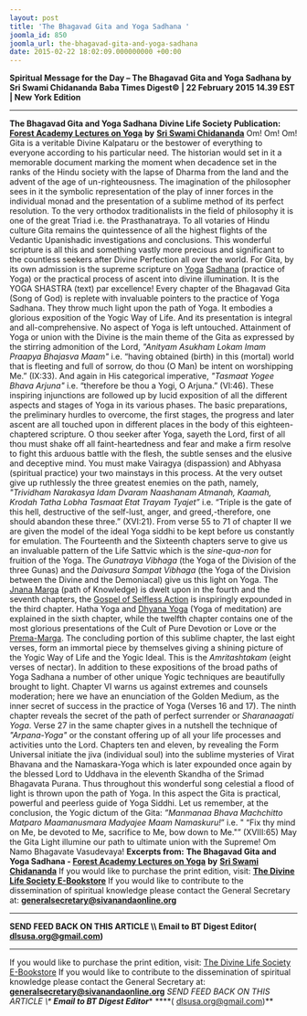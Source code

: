 ```yaml
---
layout: post
title: 'The Bhagavad Gita and Yoga Sadhana '
joomla_id: 850
joomla_url: the-bhagavad-gita-and-yoga-sadhana
date: 2015-02-22 18:02:09.000000000 +00:00
---
```

**Spiritual Message for the Day – The Bhagavad Gita and Yoga Sadhana by Sri Swami Chidananda**
**Baba Times Digest© | 22 February 2015 14.39 EST | New York Edition**
* * *  
**The Bhagavad Gita and Yoga Sadhana**
**Divine Life Society Publication:** [**Forest Academy Lectures on Yoga**](http://www.dlshq.org/discourse/nov97.htm) **by** [**Sri Swami Chidananda**](http://www.dlshq.org/saints/chida.htm)
Om! Om! Om!
Gita is a veritable Divine Kalpataru or the bestower of everything to everyone according to his particular need. The historian would set in it a memorable document marking the moment when decadence set in the ranks of the Hindu society with the lapse of Dharma from the land and the advent of the age of un-righteousness. The imagination of the philosopher sees in it the symbolic representation of the play of inner forces in the individual monad and the presentation of a sublime method of its perfect resolution. To the very orthodox traditionalists in the field of philosophy it is one of the great Triad i.e. the Prasthanatraya. To all votaries of Hindu culture Gita remains the quintessence of all the highest flights of the Vedantic Upanishadic investigations and conclusions. This wonderful scripture is all this and something vastly more precious and significant to the countless seekers after Divine Perfection all over the world. For Gita, by its own admission is the supreme scripture on [Yoga](http://www.dlshq.org/teachings/yoga.htm) [Sadhana](http://www.dlshq.org/teachings/sadhana.htm) (practice of Yoga) or the practical process of ascent into divine illumination. It is the YOGA SHASTRA (text) par excellence!
Every chapter of the Bhagavad Gita (Song of God) is replete with invaluable pointers to the practice of Yoga Sadhana. They throw much light upon the path of Yoga. It embodies a glorious exposition of the Yogic Way of Life. And its presentation is integral and all-comprehensive. No aspect of Yoga is left untouched. Attainment of Yoga or union with the Divine is the main theme of the Gita as expressed by the stirring admonition of the Lord, _"Anityam Asukham Lokam Imam Praapya Bhajasva Maam"_ i.e. “having obtained (birth) in this (mortal) world that is fleeting and full of sorrow, do thou (O Man) be intent on worshipping Me.” (IX:33). And again in His categorical imperative, _"Tasmaat Yogee Bhava Arjuna"_ i.e. “therefore be thou a Yogi, O Arjuna.” (VI:46). These inspiring injunctions are followed up by lucid exposition of all the different aspects and stages of Yoga in its various phases. The basic preparations, the preliminary hurdles to overcome, the first stages, the progress and later ascent are all touched upon in different places in the body of this eighteen-chaptered scripture.
O thou seeker after Yoga, sayeth the Lord, first of all thou must shake off all faint-heartedness and fear and make a firm resolve to fight this arduous battle with the flesh, the subtle senses and the elusive and deceptive mind. You must make Vairagya (dispassion) and Abhyasa (spiritual practice) your two mainstays in this process. At the very outset give up ruthlessly the three greatest enemies on the path, namely, _"Trividham Narakasya Idam Dvaram Naashanam Atmanah, Kaamah, Krodah Tatha Lobha Tasmaat Etat Trayam Tyajet”_ i.e. “Triple is the gate of this hell, destructive of the self-lust, anger, and greed,-therefore, one should abandon these three.” (XVI:21). From verse 55 to 71 of chapter II we are given the model of the ideal Yoga siddhi to be kept before us constantly for emulation. The Fourteenth and the Sixteenth chapters serve to give us an invaluable pattern of the Life Sattvic which is the _sine-qua-non_ for fruition of the Yoga. The _Gunatraya Vibhaga_ (the Yoga of the Division of the three Gunas) and the _Daivasura Sampat Vibhaga_ (the Yoga of the Division between the Divine and the Demoniacal) give us this light on Yoga. The [Jnana Marga](http://www.dlshq.org/teachings/jnanayoga.htm) (path of Knowledge) is dwelt upon in the fourth and the seventh chapters, the [Gospel of Selfless Action](http://www.dlshq.org/teachings/karmayoga.htm) is inspiringly expounded in the third chapter. Hatha Yoga and [Dhyana Yoga](http://www.dlshq.org/teachings/rajayoga.htm) (Yoga of meditation) are explained in the sixth chapter, while the twelfth chapter contains one of the most glorious presentations of the Cult of Pure Devotion or Love or the [Prema-Marga](http://www.dlshq.org/teachings/bhaktiyoga.htm). The concluding portion of this sublime chapter, the last eight verses, form an immortal piece by themselves giving a shining picture of the Yogic Way of Life and the Yogic Ideal. This is the _Amritashtakam_ (eight verses of nectar).
In addition to these expositions of the broad paths of Yoga Sadhana a number of other unique Yogic techniques are beautifully brought to light. Chapter VI warns us against extremes and counsels moderation; here we have an enunciation of the Golden Medium, as the inner secret of success in the practice of Yoga (Verses 16 and 17). The ninth chapter reveals the secret of the path of perfect surrender or _Sharanaagati Yoga_. Verse 27 in the same chapter gives in a nutshell the technique of _"Arpana-Yoga"_ or the constant offering up of all your life processes and activities unto the Lord. Chapters ten and eleven, by revealing the Form Universal initiate the jiva (individual soul) into the sublime mysteries of Virat Bhavana and the Namaskara-Yoga which is later expounded once again by the blessed Lord to Uddhava in the eleventh Skandha of the Srimad Bhagavata Purana.
Thus throughout this wonderful song celestial a flood of light is thrown upon the path of Yoga. In this aspect the Gita is practical, powerful and peerless guide of Yoga Siddhi. Let us remember, at the conclusion, the Yogic dictum of the Gita: _”Manmanaa Bhava Machchitto Matparo Maamanusmara Madyajee Maam Namaskuru!_” i.e. " “Fix thy mind on Me, be devoted to Me, sacrifice to Me, bow down to Me."” (XVIII:65)
May the Gita Light illumine our path to ultimate union with the Supreme!
Om Namo Bhagavate Vasudevaya!
**Excerpts from:** **The Bhagavad Gita and Yoga Sadhana - [Forest Academy Lectures on Yoga](http://www.dlshq.org/discourse/nov97.htm)**  **by** [**Sri Swami Chidananda**](http://www.dlshq.org/saints/chida.htm)
If you would like to purchase the print edition, visit: **[The Divine Life Society E-Bookstore](http://www.dlshq.org/download/download.htm)**
If you would like to contribute to the dissemination of spiritual knowledge please contact the General Secretary at: [](mailto:%20%3Cscript%20type=%27text/javascript%27%3E%20%3C%21--%20var%20prefix%20=%20%27ma%27%20+%20%27il%27%20+%20%27to%27;%20var%20path%20=%20%27hr%27%20+%20%27ef%27%20+%20%27=%27;%20var%20addy57016%20=%20%27generalsecretary%27%20+%20%27@%27;%20addy57016%20=%20addy57016%20+%20%27sivanandaonline%27%20+%20%27.%27%20+%20%27org%27;%20document.write%28%27%3Ca%20%27%20+%20path%20+%20%27%5C%27%27%20+%20prefix%20+%20%27:%27%20+%20addy57016%20+%20%27%5C%27%3E%27%29;%20document.write%28addy57016%29;%20document.write%28%27%3C%5C/a%3E%27%29;%20//--%3E%5Cn%20%3C/script%3E%3Cscript%20type=%27text/javascript%27%3E%20%3C%21--%20document.write%28%27%3Cspan%20style=%5C%27display:%20none;%5C%27%3E%27%29;%20//--%3E%20%3C/script%3EThis%20email%20address%20is%20being%20protected%20from%20spambots.%20You%20need%20JavaScript%20enabled%20to%20view%20it.%20%3Cscript%20type=%27text/javascript%27%3E%20%3C%21--%20document.write%28%27%3C/%27%29;%20document.write%28%27span%3E%27%29;%20//--%3E%20%3C/script%3E?subject=Contribution%20to%20Dissemination%20of%20Spiritual%20Knowledge) **generalsecretary@sivanandaonline.org**
****
**SEND FEED BACK ON THIS ARTICLE \\\ Email to BT Digest Editor[](mailto:%20%3Cscript%20type=%27text/javascript%27%3E%20%3C%21--%20var%20prefix%20=%20%27ma%27%20+%20%27il%27%20+%20%27to%27;%20var%20path%20=%20%27hr%27%20+%20%27ef%27%20+%20%27=%27;%20var%20addy72654%20=%20%27dlsusa.org%27%20+%20%27@%27;%20addy72654%20=%20addy72654%20+%20%27gmail%27%20+%20%27.%27%20+%20%27com%27;%20document.write%28%27%3Ca%20%27%20+%20path%20+%20%27%5C%27%27%20+%20prefix%20+%20%27:%27%20+%20addy72654%20+%20%27%5C%27%3E%27%29;%20document.write%28addy72654%29;%20document.write%28%27%3C%5C/a%3E%27%29;%20//--%3E%5Cn%20%3C/script%3E%3Cscript%20type=%27text/javascript%27%3E%20%3C%21--%20document.write%28%27%3Cspan%20style=%5C%27display:%20none;%5C%27%3E%27%29;%20//--%3E%20%3C/script%3EThis%20email%20address%20is%20being%20protected%20from%20spambots.%20You%20need%20JavaScript%20enabled%20to%20view%20it.%20%3Cscript%20type=%27text/javascript%27%3E%20%3C%21--%20document.write%28%27%3C/%27%29;%20document.write%28%27span%3E%27%29;%20//--%3E%20%3C/script%3E?subject=DLS%20Posts)( [dlsusa.org@gmail.com](mailto:dlsusa.org@gmail.com))**
* * *
  
If you would like to purchase the print edition, visit: [The Divine Life Society E-Bookstore](http://www.dlshq.org/download/download.htm)
If you would like to contribute to the dissemination of spiritual knowledge please contact the General Secretary at: **[generalsecretary@sivanandaonline.org](mailto:generalsecretary@sivanandaonline.org)**
**SEND FEED BACK ON THIS ARTICLE \\\**  **Email to BT Digest Editor**** [](mailto:%20%3Cscript%20type=%27text/javascript%27%3E%20%3C%21--%20var%20prefix%20=%20%27ma%27%20+%20%27il%27%20+%20%27to%27;%20var%20path%20=%20%27hr%27%20+%20%27ef%27%20+%20%27=%27;%20var%20addy72654%20=%20%27dlsusa.org%27%20+%20%27@%27;%20addy72654%20=%20addy72654%20+%20%27gmail%27%20+%20%27.%27%20+%20%27com%27;%20document.write%28%27%3Ca%20%27%20+%20path%20+%20%27%5C%27%27%20+%20prefix%20+%20%27:%27%20+%20addy72654%20+%20%27%5C%27%3E%27%29;%20document.write%28addy72654%29;%20document.write%28%27%3C%5C/a%3E%27%29;%20//--%3E%5Cn%20%3C/script%3E%3Cscript%20type=%27text/javascript%27%3E%20%3C%21--%20document.write%28%27%3Cspan%20style=%5C%27display:%20none;%5C%27%3E%27%29;%20//--%3E%20%3C/script%3EThis%20email%20address%20is%20being%20protected%20from%20spambots.%20You%20need%20JavaScript%20enabled%20to%20view%20it.%20%3Cscript%20type=%27text/javascript%27%3E%20%3C%21--%20document.write%28%27%3C/%27%29;%20document.write%28%27span%3E%27%29;%20//--%3E%20%3C/script%3E?subject=DLS%20Posts)****( [dlsusa.org@gmail.com](mailto:dlsusa.org@gmail.com))**  
